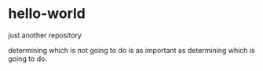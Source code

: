 # hello-world
just another repository

determining which is not going to do is as important as determining which is going to do.
